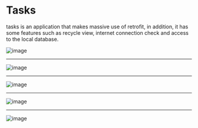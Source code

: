 # Tasks

tasks is an application that makes massive use of retrofit, in addition, it has some features such as recycle view, internet connection check and access to the local database.


![image](https://github.com/PyMarcus/tasks/assets/88283829/a96d6f72-4dd4-41b3-9d61-f41eabf808f3)

<hr>


![image](https://github.com/PyMarcus/tasks/assets/88283829/a283256c-8a2e-47ef-bb50-ae94de68d3d8)


<hr>

![image](https://github.com/PyMarcus/tasks/assets/88283829/14981388-ca3c-42be-8490-e98d8b271faa)

<hr>

![image](https://github.com/PyMarcus/tasks/assets/88283829/1fd1c0b2-5876-4aae-8a31-650692e28c18)

<hr>

![image](https://github.com/PyMarcus/tasks/assets/88283829/2b4b0a71-36d6-499c-b3e3-59e5538fbf7f)

